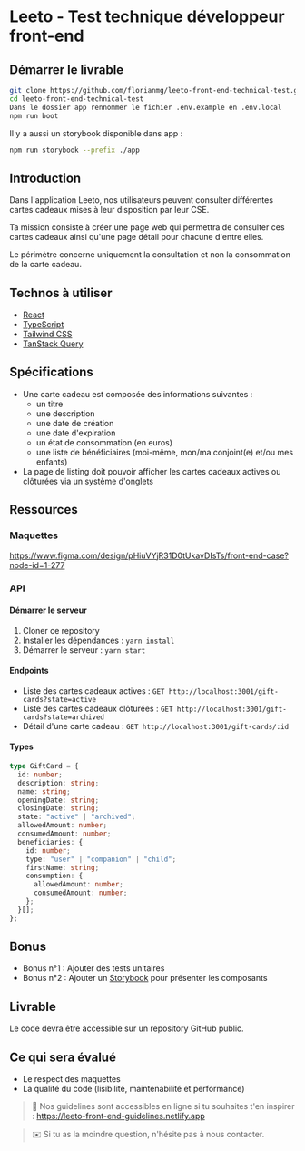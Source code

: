 # Leeto - Test technique développeur front-end


## Démarrer le livrable
```sh
git clone https://github.com/florianmg/leeto-front-end-technical-test.git
cd leeto-front-end-technical-test
Dans le dossier app rennommer le fichier .env.example en .env.local
npm run boot
```
Il y a aussi un storybook disponible dans app :
```sh
npm run storybook --prefix ./app
```
## Introduction

Dans l'application Leeto, nos utilisateurs peuvent consulter différentes cartes cadeaux mises à leur disposition par leur CSE.

Ta mission consiste à créer une page web qui permettra de consulter ces cartes cadeaux ainsi qu'une page détail pour chacune d'entre elles.

Le périmètre concerne uniquement la consultation et non la consommation de la carte cadeau.

## Technos à utiliser

- [React](https://react.dev)
- [TypeScript](https://typescriptlang.org)
- [Tailwind CSS](https://tailwindcss.com)
- [TanStack Query](https://tanstack.com/query)

## Spécifications

- Une carte cadeau est composée des informations suivantes :
  - un titre
  - une description
  - une date de création
  - une date d'expiration
  - un état de consommation (en euros)
  - une liste de bénéficiaires (moi-même, mon/ma conjoint(e) et/ou mes enfants)
- La page de listing doit pouvoir afficher les cartes cadeaux actives ou clôturées via un système d'onglets

## Ressources

### Maquettes

https://www.figma.com/design/pHiuVYjR31D0tUkavDIsTs/front-end-case?node-id=1-277

### API

#### Démarrer le serveur

1. Cloner ce repository
2. Installer les dépendances : `yarn install`
3. Démarrer le serveur : `yarn start`

#### Endpoints

- Liste des cartes cadeaux actives : `GET http://localhost:3001/gift-cards?state=active`
- Liste des cartes cadeaux clôturées : `GET http://localhost:3001/gift-cards?state=archived`
- Détail d'une carte cadeau : `GET http://localhost:3001/gift-cards/:id`

#### Types

```typescript
type GiftCard = {
  id: number;
  description: string;
  name: string;
  openingDate: string;
  closingDate: string;
  state: "active" | "archived";
  allowedAmount: number;
  consumedAmount: number;
  beneficiaries: {
    id: number;
    type: "user" | "companion" | "child";
    firstName: string;
    consumption: {
      allowedAmount: number;
      consumedAmount: number;
    };
  }[];
};
```

## Bonus

- Bonus n°1 : Ajouter des tests unitaires
- Bonus n°2 : Ajouter un [Storybook](https://storybook.js.org) pour présenter les composants

## Livrable

Le code devra être accessible sur un repository GitHub public.

## Ce qui sera évalué

- Le respect des maquettes
- La qualité du code (lisibilité, maintenabilité et performance)

> 📒 Nos guidelines sont accessibles en ligne si tu souhaites t'en inspirer : https://leeto-front-end-guidelines.netlify.app

> ✉️ Si tu as la moindre question, n'hésite pas à nous contacter.
